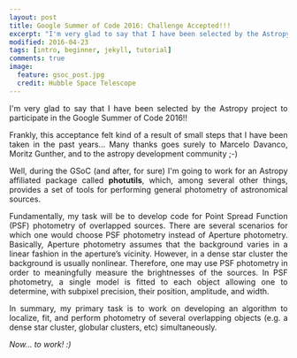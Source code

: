 ```yaml
---
layout: post
title: Google Summer of Code 2016: Challenge Accepted!!!
excerpt: "I'm very glad to say that I have been selected by the Astropy project..."
modified: 2016-04-23
tags: [intro, beginner, jekyll, tutorial]
comments: true
image:
  feature: gsoc_post.jpg
  credit: Hubble Space Telescope
---
```

<p style='text-align: justify;'>
I'm very glad to say that I have been selected by the Astropy project to participate in the Google Summer of Code 2016!!
</p>

<p style='text-align: justify;'>
Frankly, this acceptance felt kind of a result of small steps that I have been taken in the past years... Many thanks goes surely to Marcelo Davanco, Moritz Gunther, and to the astropy development community ;-)
</p>

<p style='text-align: justify;'>
Well, during the GSoC (and after, for sure) I'm going to work for an Astropy affiliated package called <b>photutils</b>, which, among several other things, provides a set of tools for performing general photometry of astronomical sources.
</p>

<p style='text-align: justify;'>
Fundamentally, my task will be to develop code for Point Spread Function (PSF) photometry of overlapped sources. There are several scenarios for which one would choose PSF photometry instead of Aperture photometry. Basically, Aperture photometry assumes that the background varies in a linear fashion in the aperture’s vicinity. However, in a dense star cluster the background is usually nonlinear. Therefore, one may use PSF photometry in order to meaningfully measure the brightnesses of the sources. In PSF photometry, a single model is fitted to each object allowing one to determine, with subpixel precision, their position, amplitude, and width.
</p>

<p style='text-align: justify;'>
In summary, my primary task is to work on developing an algorithm to localize, fit, and perform photometry of several overlapping objects (e.g. a dense star cluster, globular clusters, etc) simultaneously.
</p>

<p style='text-align: justify;'>
<i>Now... to work! :)</i>
</p>
